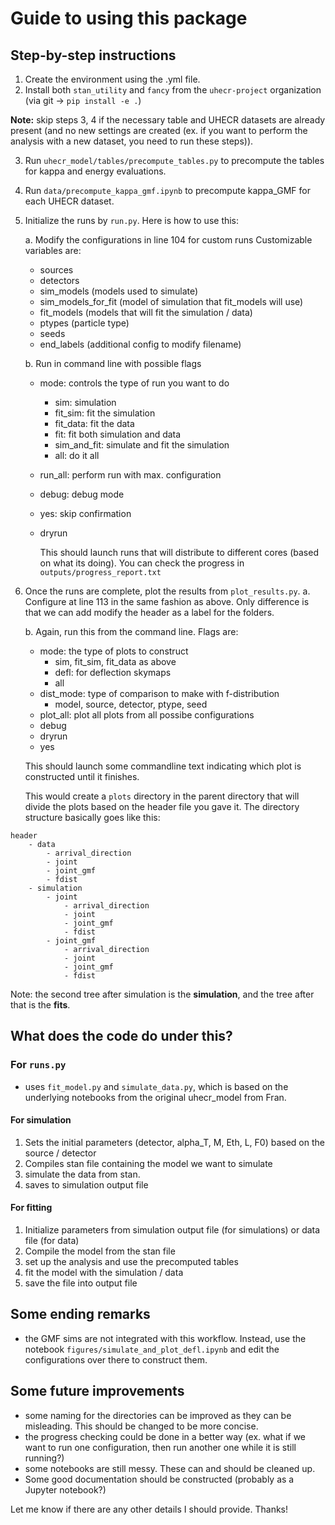# Guide to using this package

## Step-by-step instructions

1. Create the environment using the .yml file.
2. Install both `stan_utility` and `fancy` from the `uhecr-project` organization (via git -> `pip install -e .`)


**Note:** skip steps 3, 4 if the necessary table and UHECR datasets are already present (and no new settings are created (ex. if you want to perform the analysis with a new dataset, you need to run these steps)).


3. Run `uhecr_model/tables/precompute_tables.py` to precompute the tables for kappa and energy evaluations.
4. Run `data/precompute_kappa_gmf.ipynb` to precompute kappa_GMF for each UHECR dataset.


5. Initialize the runs by `run.py`. Here is how to use this:

    a. Modify the configurations in line 104 for custom runs
    Customizable variables are:
    - sources
    - detectors
    - sim_models (models used to simulate)
    - sim_models_for_fit (model of simulation that fit_models will use)
    - fit_models (models that will fit the simulation / data)
    - ptypes (particle type)
    - seeds
    - end_labels (additional config to modify filename)

    b. Run in command line with possible flags
    - mode: controls the type of run you want to do
        - sim: simulation
        - fit_sim: fit the simulation
        - fit_data: fit the data
        - fit: fit both simulation and data
        - sim_and_fit: simulate and fit the simulation
        - all: do it all
    - run_all: perform run with max. configuration
    - debug: debug mode
    - yes: skip confirmation
    - dryrun
    
        This should launch runs that will distribute to different cores (based on what its doing). You can check the progress in `outputs/progress_report.txt`

6. Once the runs are complete, plot the results from `plot_results.py`. 
    a. Configure at line 113 in the same fashion as above. Only difference is that we can add modify the header as a label for the folders.

    b. Again, run this from the command line. Flags are:
    - mode: the type of plots to construct
        - sim, fit_sim, fit_data as above
        - defl: for deflection skymaps
        - all
    - dist_mode: type of comparison to make with f-distribution
        - model, source, detector, ptype, seed
    - plot_all: plot all plots from all possibe configurations
    - debug
    - dryrun
    - yes

    This should launch some commandline text indicating which plot is constructed until it finishes.

    This would create a `plots` directory in the parent directory that will divide the plots based on the header file you gave it. The directory structure basically goes like this:
```
header
    - data
        - arrival_direction
        - joint
        - joint_gmf
        - fdist
    - simulation
        - joint
            - arrival_direction
            - joint
            - joint_gmf
            - fdist
        - joint_gmf 
            - arrival_direction
            - joint
            - joint_gmf
            - fdist
```

Note: the second tree after simulation is the **simulation**, and the tree after that is the **fits**.


## What does the code do under this?

### For `runs.py`

- uses `fit_model.py` and `simulate_data.py`, which is based on the underlying notebooks from the original uhecr_model from Fran.

#### For **simulation**

1. Sets the initial parameters (detector, alpha_T, M, Eth, L, F0) based on the source / detector
2. Compiles stan file containing the model we want to simulate
3. simulate the data from stan.
4. saves to simulation output file

#### For **fitting**

1. Initialize parameters from simulation output file (for simulations) or data file (for data)
2. Compile the model from the stan file
3. set up the analysis and use the precomputed tables
4. fit the model with the simulation / data
5. save the file into output file 

## Some ending remarks
- the GMF sims are not integrated with this workflow. Instead, use the notebook `figures/simulate_and_plot_defl.ipynb` and edit the configurations over there to construct them.

## Some future improvements
- some naming for the directories can be improved as they can be misleading. This should be changed to be more concise.
- the progress checking could be done in a better way (ex. what if we want to run one configuration, then run another one while it is still running?)
- some notebooks are still messy. These can and should be cleaned up.
- Some good documentation should be constructed (probably as a Jupyter notebook?)




Let me know if there are any other details I should provide. Thanks!

